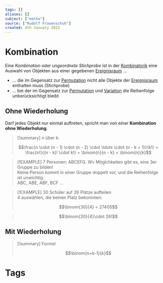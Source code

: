 ```yaml
---
tags: []
aliases: []
subject: ["mathe"]
source: ["Rudolf Frauenschuh"]
created: 4th January 2023
---
```


# Kombination

Eine *Kombination* oder *ungeordnete Stichprobe* ist in der [Kombinatorik](Kombinatorik.md) eine Auswahl von Objekten aus einer gegebenen [Ereignisraum](Ereignisraum.md) …
- … die im Gegensatz zur [Permutation](Permutation.md) nicht alle Objekte der [Ereignisraum](Ereignisraum.md) enthalten muss (Stichprobe)
- … bei der im Gegensatz zur [Permutation](Permutation.md) und [Variation](Variation.md) die Reihenfolge unberücksichtigt bleibt

## Ohne Wiederholung

Darf jedes Objekt nur einmal auftreten, spricht man von einer **Kombination ohne Wiederholung**.

>[!summary] $n$ über $k$:  
>
> $$\frac{n \cdot (n - 1) \cdot (n - 2) \cdot \ldots \cdot (n - k + 1)}{k!} = \frac{n!}{(n - k)! \cdot k!} = \binom{n}{n - k} = \binom{n}{k}$$

> [!EXAMPLE] 7 Personen: ABCEFG. Wv Möglchkeiten gibt es, eine 3er Gruppe zu bilden!  
> Keine Person kommt in einer Gruppe doppelt vor, und die Reihenfolge ist unwichtig.  
> ABC, ABE, ABF, BCF …

> [!EXAMPLE] 30 Schüler auf 26 Plätze aufteilen  
> 4 auswählen, die keinen Platz bekommen:  
>
> $$\binom{30}{4} = 27405$$

> [](Kombinatorik.md#Produktregel)  
>
> $$\binom{30}{4}\cdot 26!$$

## Mit Wiederholung

>[!summary] Formel  
>
> $$\binom{n+k-1}{k}$$

# Tags